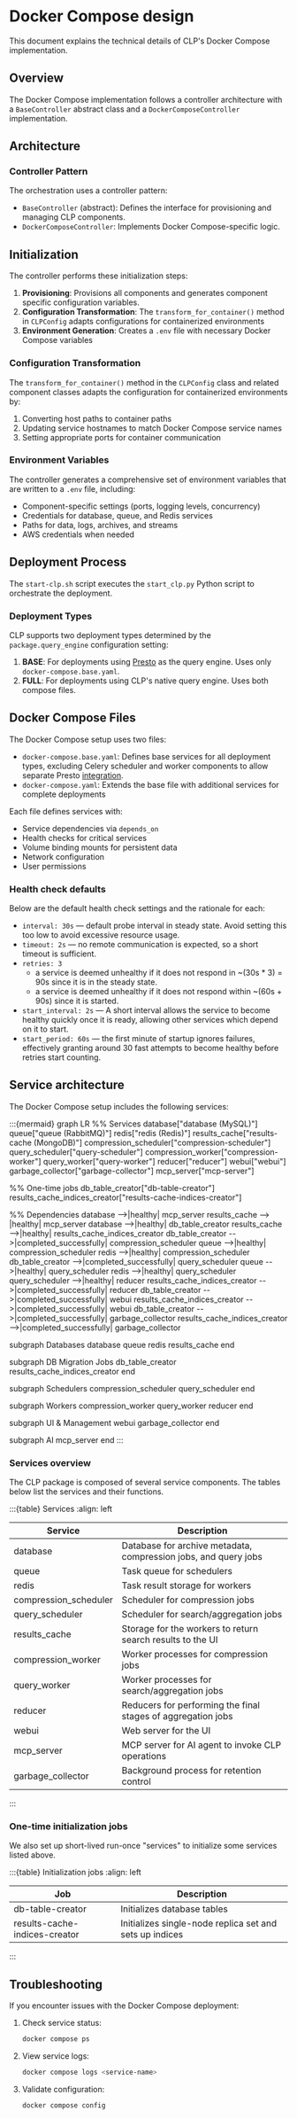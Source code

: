 # Docker Compose design

This document explains the technical details of CLP's Docker Compose implementation.

## Overview

The Docker Compose implementation follows a controller architecture with a `BaseController` abstract
class and a `DockerComposeController` implementation.

## Architecture

### Controller Pattern

The orchestration uses a controller pattern:

* `BaseController` (abstract): Defines the interface for provisioning and managing CLP components.
* `DockerComposeController`: Implements Docker Compose-specific logic.

## Initialization

The controller performs these initialization steps:

1. **Provisioning**: Provisions all components and generates component specific configuration
   variables.
2. **Configuration Transformation**: The `transform_for_container()` method in `CLPConfig` adapts
   configurations for containerized environments
3. **Environment Generation**: Creates a `.env` file with necessary Docker Compose variables  

### Configuration Transformation

The `transform_for_container()` method in the `CLPConfig` class and related component classes
adapts the configuration for containerized environments by:

1. Converting host paths to container paths
2. Updating service hostnames to match Docker Compose service names
3. Setting appropriate ports for container communication

### Environment Variables

The controller generates a comprehensive set of environment variables that are written to a `.env`
file, including:

* Component-specific settings (ports, logging levels, concurrency)
* Credentials for database, queue, and Redis services
* Paths for data, logs, archives, and streams
* AWS credentials when needed

## Deployment Process

The `start-clp.sh` script executes the `start_clp.py` Python script to orchestrate the deployment.

### Deployment Types

CLP supports two deployment types determined by the `package.query_engine` configuration setting:

1. **BASE**: For deployments using [Presto][presto-integration] as the query engine. Uses only
   `docker-compose.base.yaml`.
2. **FULL**: For deployments using CLP's native query engine. Uses both compose files.

## Docker Compose Files

The Docker Compose setup uses two files:

* `docker-compose.base.yaml`: Defines base services for all deployment types, excluding Celery
  scheduler and worker components to allow separate Presto [integration][presto-integration].
* `docker-compose.yaml`: Extends the base file with additional services for complete deployments

Each file defines services with:

* Service dependencies via `depends_on`
* Health checks for critical services
* Volume binding mounts for persistent data
* Network configuration
* User permissions

### Health check defaults

Below are the default health check settings and the rationale for each:

* `interval: 30s` — default probe interval in steady state. Avoid setting this too low to avoid 
  excessive resource usage.
* `timeout: 2s` — no remote communication is expected, so a short timeout is sufficient.
* `retries: 3`
  - a service is deemed unhealthy if it does not respond in ~(30s * 3) = 90s since it is in the
    steady state.
  - a service is deemed unhealthy if it does not respond within ~(60s + 90s) since it is started.
* `start_interval: 2s` — A short interval allows the service to become healthy quickly once it 
  is ready, allowing other services which depend on it to start.
* `start_period: 60s` — the first minute of startup ignores failures, effectively granting around 30
  fast attempts to become healthy before retries start counting.

## Service architecture

The Docker Compose setup includes the following services:

:::{mermaid}
graph LR
  %% Services
  database["database (MySQL)"]
  queue["queue (RabbitMQ)"]
  redis["redis (Redis)"]
  results_cache["results-cache (MongoDB)"]
  compression_scheduler["compression-scheduler"]
  query_scheduler["query-scheduler"]
  compression_worker["compression-worker"]
  query_worker["query-worker"]
  reducer["reducer"]
  webui["webui"]
  garbage_collector["garbage-collector"]
  mcp_server["mcp-server"]

  %% One-time jobs
  db_table_creator["db-table-creator"]
  results_cache_indices_creator["results-cache-indices-creator"]

  %% Dependencies
  database -->|healthy| mcp_server
  results_cache --> |healthy| mcp_server
  database -->|healthy| db_table_creator
  results_cache -->|healthy| results_cache_indices_creator
  db_table_creator -->|completed_successfully| compression_scheduler
  queue -->|healthy| compression_scheduler
  redis -->|healthy| compression_scheduler
  db_table_creator -->|completed_successfully| query_scheduler
  queue -->|healthy| query_scheduler
  redis -->|healthy| query_scheduler
  query_scheduler -->|healthy| reducer
  results_cache_indices_creator -->|completed_successfully| reducer
  db_table_creator -->|completed_successfully| webui
  results_cache_indices_creator -->|completed_successfully| webui
  db_table_creator -->|completed_successfully| garbage_collector
  results_cache_indices_creator -->|completed_successfully| garbage_collector

  subgraph Databases
    database
    queue
    redis
    results_cache
  end

  subgraph DB Migration Jobs
    db_table_creator
    results_cache_indices_creator
  end

  subgraph Schedulers
    compression_scheduler
    query_scheduler
  end

  subgraph Workers
    compression_worker
    query_worker
    reducer
  end

  subgraph UI & Management
    webui
    garbage_collector
  end

  subgraph AI
    mcp_server
  end
:::

### Services overview

The CLP package is composed of several service components. The tables below list the services and
their functions.

:::{table} Services
:align: left

| Service               | Description                                                     |
|-----------------------|-----------------------------------------------------------------|
| database              | Database for archive metadata, compression jobs, and query jobs |
| queue                 | Task queue for schedulers                                       |
| redis                 | Task result storage for workers                                 |
| compression_scheduler | Scheduler for compression jobs                                  |
| query_scheduler       | Scheduler for search/aggregation jobs                           |
| results_cache         | Storage for the workers to return search results to the UI      |
| compression_worker    | Worker processes for compression jobs                           |
| query_worker          | Worker processes for search/aggregation jobs                    |
| reducer               | Reducers for performing the final stages of aggregation jobs    |
| webui                 | Web server for the UI                                           |
| mcp_server            | MCP server for AI agent to invoke CLP operations                |
| garbage_collector     | Background process for retention control                        |
:::

### One-time initialization jobs

We also set up short-lived run-once "services" to initialize some services listed above.

:::{table} Initialization jobs
:align: left

| Job                           | Description                                             |
|-------------------------------|---------------------------------------------------------|
| db-table-creator              | Initializes database tables                             |
| results-cache-indices-creator | Initializes single-node replica set and sets up indices |
:::

## Troubleshooting

If you encounter issues with the Docker Compose deployment:

1. Check service status:
   ```bash
   docker compose ps
   ```

2. View service logs:
   ```bash
   docker compose logs <service-name>
   ```

3. Validate configuration:
   ```bash
   docker compose config
   ```

[presto-integration]: ../user-docs/guides-using-presto.md
